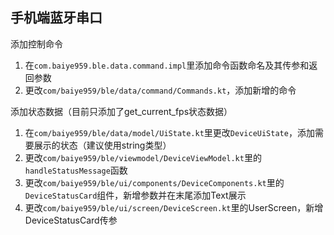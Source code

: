 ## 手机端蓝牙串口
添加控制命令
1. 在`com.baiye959.ble.data.command.impl`里添加命令函数命名及其传参和返回参数
2. 更改`com/baiye959/ble/data/command/Commands.kt`，添加新增的命令

添加状态数据（目前只添加了get_current_fps状态数据）
1. 在`com/baiye959/ble/data/model/UiState.kt`里更改`DeviceUiState`，添加需要展示的状态（建议使用string类型）
2. 更改`com/baiye959/ble/viewmodel/DeviceViewModel.kt`里的`handleStatusMessage`函数 
3. 更改`com/baiye959/ble/ui/components/DeviceComponents.kt`里的`DeviceStatusCard`组件，新增参数并在末尾添加Text展示 
4. 更改`com/baiye959/ble/ui/screen/DeviceScreen.kt`里的UserScreen，新增DeviceStatusCard传参
